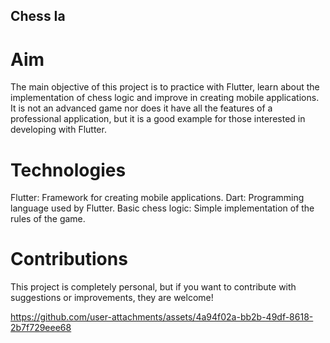 ## Chess Ia

# Aim
The main objective of this project is to practice with Flutter, learn about the implementation of chess logic and improve in creating mobile applications. It is not an advanced game nor does it have all the features of a professional application, but it is a good example for those interested in developing with Flutter.

# Technologies
Flutter: Framework for creating mobile applications.
Dart: Programming language used by Flutter.
Basic chess logic: Simple implementation of the rules of the game.

# Contributions
This project is completely personal, but if you want to contribute with suggestions or improvements, they are welcome!

https://github.com/user-attachments/assets/4a94f02a-bb2b-49df-8618-2b7f729eee68



